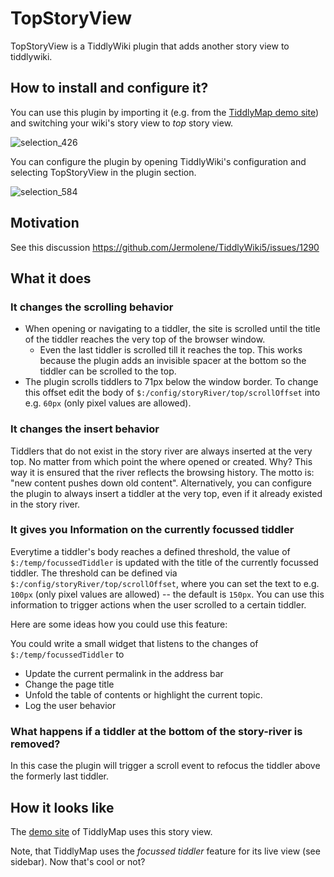 # TopStoryView

TopStoryView is a TiddlyWiki plugin that adds another story view to tiddlywiki.

## How to install and configure it?

You can use this plugin by importing it (e.g. from the [TiddlyMap demo site](http://bit.ly/tiddlymap)) and switching your wiki's story view to *top* story view.

![selection_426](https://cloud.githubusercontent.com/assets/4307137/5669923/f6409ca6-977b-11e4-94ba-134248aa7305.png)

You can configure the plugin by opening TiddlyWiki's configuration and selecting TopStoryView in the plugin section.

![selection_584](https://cloud.githubusercontent.com/assets/4307137/6992188/3c8f75e8-dabf-11e4-8d04-04bb64c7dc4e.png)

## Motivation

See this discussion https://github.com/Jermolene/TiddlyWiki5/issues/1290

## What it does

### It changes the scrolling behavior

* When opening or navigating to a tiddler, the site is scrolled until the title of the tiddler reaches the very top of the browser window.
  * Even the last tiddler is scrolled till it reaches the top. This works because the plugin adds an invisible spacer at the bottom so the tiddler can be scrolled to the top.
* The plugin scrolls tiddlers to 71px below the window border. To change this offset edit the body of `$:/config/storyRiver/top/scrollOffset` into e.g. `60px` (only pixel values are allowed).

### It changes the insert behavior

Tiddlers that do not exist in the story river are always inserted at the very top. No matter from which point the where opened or created. Why? This way it is ensured that the river reflects the browsing history. The motto is: "new content pushes down old content". Alternatively, you can configure the plugin to always insert a tiddler at the very top, even if it already existed in the story river.

### It gives you Information on the currently focussed tiddler

Everytime a tiddler's body reaches a defined threshold, the value of `$:/temp/focussedTiddler` is updated with the title of the currently focussed tiddler. The threshold can be defined via `$:/config/storyRiver/top/scrollOffset`, where you can set the text to e.g. `100px` (only pixel values are allowed) -- the default is `150px`. You can use this information to trigger actions when the user scrolled to a certain tiddler.

Here are some ideas how you could use this feature:

You could write a small widget that listens to the changes of `$:/temp/focussedTiddler` to 

* Update the current permalink in the address bar
* Change the page title
* Unfold the table of contents or highlight the current topic.
* Log the user behavior

### What happens if a tiddler at the bottom of the story-river is removed?

In this case the plugin will trigger a scroll event to refocus the tiddler above the formerly last tiddler.

## How it looks like

The [demo site](http://bit.ly/tiddlymap) of TiddlyMap uses this story view.

Note, that TiddlyMap uses the *focussed tiddler* feature for its live view (see sidebar). Now that's cool or not?